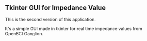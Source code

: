 ## Tkinter GUI for Impedance Value ##

This is the second version of this application.

It's a simple GUI made in tkinter for real time impedance values from OpenBCI Ganglion.
